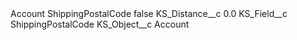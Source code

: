 <?xml version="1.0" encoding="UTF-8"?>
<CustomMetadata xmlns="http://soap.sforce.com/2006/04/metadata" xmlns:xsi="http://www.w3.org/2001/XMLSchema-instance" xmlns:xsd="http://www.w3.org/2001/XMLSchema">
    <label>Account ShippingPostalCode</label>
    <protected>false</protected>
    <values>
        <field>KS_Distance__c</field>
        <value xsi:type="xsd:double">0.0</value>
    </values>
    <values>
        <field>KS_Field__c</field>
        <value xsi:type="xsd:string">ShippingPostalCode</value>
    </values>
    <values>
        <field>KS_Object__c</field>
        <value xsi:type="xsd:string">Account</value>
    </values>
</CustomMetadata>
